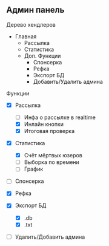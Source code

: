 ## Админ панель

Дерево хендлеров

- Главная
  - Рассылка
  - Статистика
  - Доп. Функции
    - Спонсерка
    - Рефка
    - Экспорт БД
    - Добавить/Удалить админа


Функции

- [x] Рассылка
  - [ ] Инфа о рассылке в realtime
  - [x] Инлайн кнопки
  - [x] Итоговая проверка

- [x] Статистика
  - [x] Счёт мёртвых юзеров
  - [ ] Выборка по времени
  - [ ] График

- [ ] Спонсерка

- [x] Рефка

- [x] Экспорт БД
  - [x] .db 
  - [x] .txt 

- [ ] Удалить/Добавить админа
